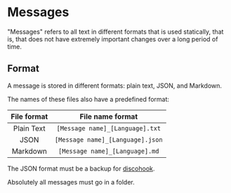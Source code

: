 # Messages

"Messages" refers to all text in different formats that is used statically, that is, that does not have extremely important changes over a long period of time.

## Format

A message is stored in different formats: plain text, JSON, and Markdown.

The names of these files also have a predefined format:

| File format | File name format |
| :---: | :---: |
| Plain Text  | `[Message name]_[Language].txt` |
| JSON  | `[Message name]_[Language].json`  |
| Markdown  | `[Message name]_[Language].md`  |

The JSON format must be a backup for [discohook](https://discohook.org/).

Absolutely all messages must go in a folder.
